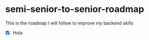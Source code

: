# semi-senior-to-senior-roadmap
This is the roadmap I will follow to improve my backend skills

- [x] Hola
